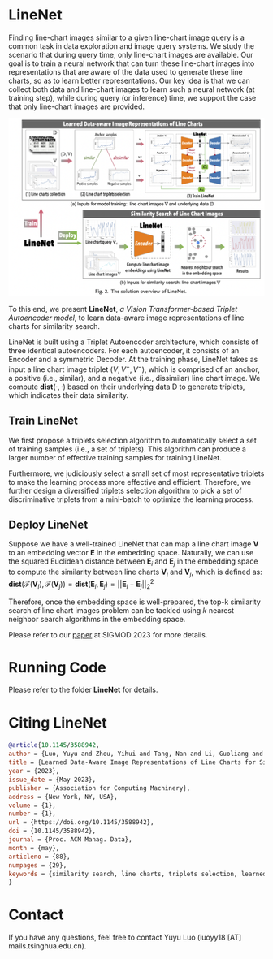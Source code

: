 # LineNet

Finding line-chart images similar to a given line-chart image query is a common task in data exploration and image query systems. We study the scenario that during query time, only line-chart images are available. Our goal is to train a neural network that can turn these line-chart images into representations that are aware of the data used to generate these line charts, so as to learn better representations.
Our key idea is that we can collect both data and line-chart images to learn such a neural network (at training step), while during query (or inference) time, we support the case that only line-chart images are provided.


<img src="./img/teaser.png" width="700">

To this end, we present <b>LineNet</b>, <i>a Vision Transformer-based Triplet Autoencoder model</i>, to learn data-aware image representations of line charts for similarity search.

LineNet is built using a Triplet Autoencoder architecture, which consists of three identical autoencoders. For each autoencoder, it consists of an Encoder and a symmetric Decoder. At the training phase, LineNet takes as input a line chart image triplet $(V, V^+ , V^−)$, which is comprised of an anchor, a positive (i.e., similar), and a negative (i.e., dissimilar) line chart image. We compute $\mathbf{dist}(·, ·)$ based on their underlying data D to generate triplets, which indicates their data similarity.

## Train LineNet

We first propose a triplets selection algorithm to automatically select a set of training samples (i.e., a set of triplets). This algorithm can produce a larger number of effective training samples for training LineNet.

Furthermore, we judiciously select a small set of most representative triplets to make the learning process more effective and efficient. Therefore, we further design a diversified triplets selection algorithm to pick a set of discriminative triplets from a mini-batch to optimize the learning process.


## Deploy LineNet

Suppose we have a well-trained LineNet that can map a line chart image $\mathbf{V}$ to an  embedding vector $\mathbf{E}$ in the embedding space. Naturally, we can use the squared Euclidean distance between $\mathbf{E}_i$ and $\mathbf{E}_j$ in the embedding space to compute the similarity between line charts $\mathbf{V}_i$ and $\mathbf{V}_j$, which is defined as: $\mathbf{dist}(\mathcal{F}(\mathbf{V}_i), \mathcal{F}(\mathbf{V}_j)) = \mathbf{dist}(\mathbf{E}_i, \mathbf{E}_j) = ||\mathbf{E}_i - \mathbf{E}_j||_2^2$

Therefore, once the embedding space is well-prepared, the top-k similarity search of line chart images problem can be  tackled using $k$ nearest neighbor search algorithms in the embedding space.

Please refer to our [paper](https://luoyuyu.vip/files/SIGMOD2023-LineNet.pdf) at SIGMOD 2023 for more details.


# Running Code

Please refer to the folder **LineNet** for details.


# Citing LineNet

```bibTeX
@article{10.1145/3588942,
author = {Luo, Yuyu and Zhou, Yihui and Tang, Nan and Li, Guoliang and Chai, Chengliang and Shen, Leixian},
title = {Learned Data-Aware Image Representations of Line Charts for Similarity Search},
year = {2023},
issue_date = {May 2023},
publisher = {Association for Computing Machinery},
address = {New York, NY, USA},
volume = {1},
number = {1},
url = {https://doi.org/10.1145/3588942},
doi = {10.1145/3588942},
journal = {Proc. ACM Manag. Data},
month = {may},
articleno = {88},
numpages = {29},
keywords = {similarity search, line charts, triplets selection, learned representations}
}
```

# Contact
If you have any questions, feel free to contact Yuyu Luo (luoyy18 [AT] mails.tsinghua.edu.cn).
